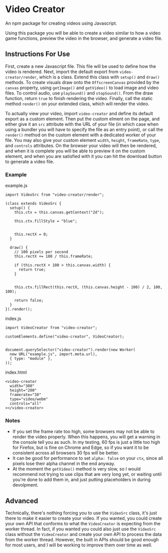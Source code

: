 # Video Creator
An npm package for creating videos using Javascript.

Using this package you will be able to create a video similar to how a video game functions, preview the video in the browser, and generate a video file.


## Instructions For Use
First, create a new Javascript file. This file will be used to define how the video is rendered. Next, import the default export from `video-creator/render`, which is a class. Extend this class with `setup()` and `draw()` methods. To create visuals draw onto the `OffscreenCanvas` provided by the `canvas` property, using `getImage()` and `getVideo()` to load image and video files. To control audio, use `playSound()` and `stopSound()`. From the draw function, return `true` to finish rendering the video. Finally, call the static method `render()` on your extended class, which will render the video.

To actually view your video, import `video-creator` and define its default export as a custom element. Then put the custom elment on the page, and either give it an `src` attribute with the URL of your file (in which case when using a bundler you will have to specify the file as an entry point), or call the `render()` method on the custom element with a dedicated worker of your file. You may also give your custom element `width`, `height`, `frameRate`, `type`, and `controls` attributes. On the browser your video will then be rendered, and when it is complete you will be able to preview it on the custom element, and when you are satisfied with it you can hit the download button to generate a video file.

### Example
example.js
```
import VideoSrc from "video-creator/render";

(class extends VideoSrc {
  setup() {
    this.ctx = this.canvas.getContext("2d");

    this.ctx.fillStyle = "blue";


    this.rectX = 0;
  }

  draw() {
    // 100 pixels per second
    this.rectX += 100 / this.frameRate;

    if (this.rectX + 100 > this.canvas.width) {
      return true;
    }


    this.ctx.fillRect(this.rectX, (this.canvas.height - 100) / 2, 100, 100);

    return false;
  }
}).render();
```

index.js
```
import VideoCreator from "video-creator";

customElements.define("video-creator", VideoCreator);


document.querySelector("video-creator").render(new Worker(
  new URL("example.js", import.meta.url),
  { type: "module" },
));
```

index.html
```
<video-creator
  width="300"
  height="200"
  framerate="30"
  type="video/webm"
  controls="all"
></video-creator>
```


### Notes
* If you set the frame rate too high, some browsers may not be able to render the video properly. When this happens, you will get a warning in the console tell you as such. In my testing, 60 fps is just a little too high for Firefox, but is fine on Chrome and Edge, so if you want it to be consistent across all browsers 30 fps will be better.
* It can be good for performance to set `alpha: false` on your `ctx`, since all pixels lose their alpha channel in the end anyway.
* At the moment the `getVideo()` method is very slow, so I would recommend not trying to use clips that are very long yet, or waiting until you're done to add them in, and just putting placeholders in during devolpment.


## Advanced
Technically, there's nothing forcing you to use the `VideoSrc` class, it's just there to make it easier to create your video. If you wanted, you could create your own API that conforms to what the `VideoCreator` is expecting from the worker thread. In fact, if you wanted you could also just use the `VideoSrc` class without the `VideoCreator` and create your own API to process the data from the worker thread. However, the built in APIs should be good enough for most users, and I will be working to improve them over time as well.
